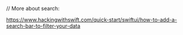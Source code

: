 // More about search:

https://www.hackingwithswift.com/quick-start/swiftui/how-to-add-a-search-bar-to-filter-your-data
